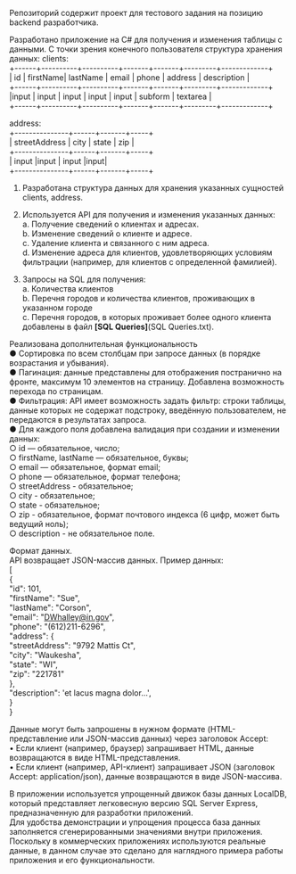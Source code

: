 Репозиторий содержит проект для тестового задания на позицию backend разработчика.  

Разработано приложение на C# для получения и изменения таблицы с данными. С точки зрения конечного пользователя структура хранения данных:
clients:  
+------+----------+----------+-------+-------+---------+-------------+  
| id   | firstName| lastName | email | phone | address | description |  
+------+----------+----------+-------+-------+---------+-------------+  
|input | input    | input    | input | input | subform | textarea    |  
+------+----------+----------+-------+-------+---------+-------------+  
  
address:  
+---------------+------+-------+-----+  
| streetAddress | city | state | zip |  
+---------------+------+-------+-----+  
| input         |input | input |input|  
+---------------+------+-------+-----+  
  
1.	Разработана структура данных для хранения указанных сущностей clients, address.  
2.	Используется API для получения и изменения указанных данных:  
  a.	Получение сведений о клиентах и адресах.  
  b.	Изменение сведений о клиенте и адресе.  
  c.	Удаление клиента и связанного с ним адреса.  
  d.	Изменение адреса для клиентов, удовлетворяющих условиям фильтрации (например, для клиентов с определенной фамилией).  
  
4.	Запросы на SQL для получения:  
a.	Количества клиентов  
b.	Перечня городов и количества клиентов, проживающих в указанном городе  
c.	Перечня городов, в которых проживает более одного клиента  
добавлены в файл **[SQL Queries]**(SQL Queries.txt).  
  
Реализована дополнительная функциональность  
●	Сортировка по всем столбцам при запросе данных (в порядке возрастания и убывания).  
●	Пагинация: данные представлены для отображения постранично на фронте, максимум 10 элементов на страницу. Добавлена возможность перехода по страницам.  
●	Фильтрация: API имеет возможность задать фильтр: строки таблицы, данные которых не содержат подстроку, введённую пользователем, не передаются в результатах запроса.  
●	Для каждого поля добавлена валидация при создании и изменении данных:  
  ○	id — обязательное, число;  
  ○	firstName, lastName — обязательное, буквы;  
  ○	email — обязательное, формат email;  
  ○	phone — обязательное, формат телефона;  
  ○	streetAddress - обязательное;  
  ○	city - обязательное;  
  ○	state - обязательное;  
  ○	zip - обязательное, формат почтового индекса (6 цифр, может быть ведущий ноль);  
  ○	description - не обязательное поле.  
  
Формат данных.  
API возвращает JSON-массив данных. Пример данных:  
[  
	{  
		"id": 101,  
		"firstName": "Sue",  
		"lastName": "Corson",  
		"email": "DWhalley@in.gov",  
		"phone": "(612)211-6296",  
		"address": {  
			"streetAddress": "9792 Mattis Ct",  
			"city": "Waukesha",  
			"state": "WI",  
			"zip": "221781"  
		},  
		"description": 'et lacus magna dolor...',  
	}  
}  
  
Данные могут быть запрошены в нужном формате (HTML-представление или JSON-массив данных) через заголовок Accept:  
•	Если клиент (например, браузер) запрашивает HTML, данные возвращаются в виде HTML-представления.  
•	Если клиент (например, API-клиент) запрашивает JSON (заголовок Accept: application/json), данные возвращаются в виде JSON-массива.  
  
В приложении используется упрощенный движок базы данных LocalDB, который представляет легковесную версию SQL Server Express, предназначенную для разработки приложений.  
Для удобства демонстрации и упрощения процесса база данных заполняется сгенерированными значениями внутри приложения. Поскольку в коммерческих приложениях используются реальные данные, в данном случае это сделано для наглядного примера работы приложения и его функциональности.  
